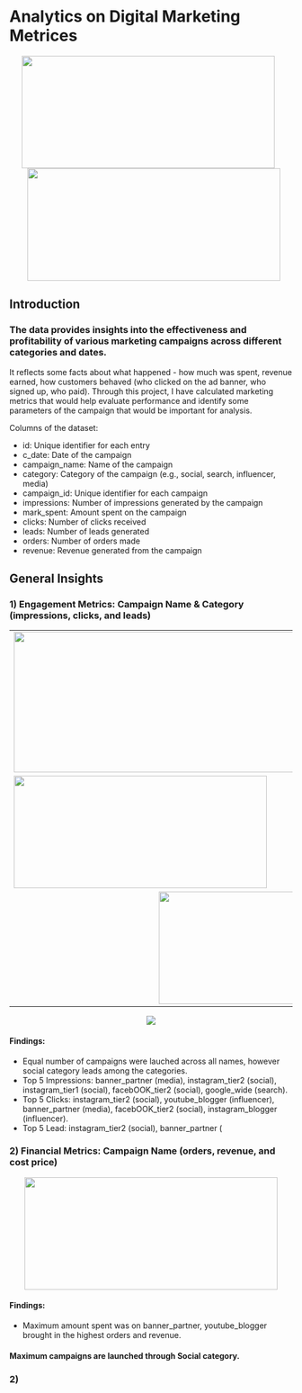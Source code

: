 # **Analytics on Digital Marketing Metrices**

<p align="center">
  <img src="https://github.com/user-attachments/assets/9cd27b33-8fd0-4292-8411-10d270ac2585" width="450" height="200" style="margin-right: 10px;">
  <img src="https://github.com/user-attachments/assets/d35b24ec-aec5-4f14-8c30-60c28a66191b" width="450" height="200" style="margin-left: 10px;">
</p>

## Introduction

### The data provides insights into the effectiveness and profitability of various marketing campaigns across different categories and dates. 
It reflects some facts about what happened - how much was spent, revenue earned, how customers behaved (who clicked on the ad banner, who signed up, who paid).
Through this project, I have calculated marketing metrics that would help evaluate performance and identify some parameters of the campaign that would be important for analysis.

Columns of the dataset:
- id: Unique identifier for each entry
- c_date: Date of the campaign
- campaign_name: Name of the campaign
- category: Category of the campaign (e.g., social, search, influencer, media)
- campaign_id: Unique identifier for each campaign
- impressions: Number of impressions generated by the campaign
- mark_spent: Amount spent on the campaign
- clicks: Number of clicks received
- leads: Number of leads generated
- orders: Number of orders made
- revenue: Revenue generated from the campaign

## **General Insights**

### 1) Engagement Metrics: Campaign Name & Category (impressions, clicks, and leads)

<table>
  <tr>
    <td><img src="https://github.com/user-attachments/assets/8f126885-7ff6-40a7-bc41-99c0edea19e4" width="500" height="250"></td>
    <td><img src="https://github.com/user-attachments/assets/4bff13b8-2ffa-4269-ab42-caf81af15098" width="300" height="150"></td>
  </tr>
  <tr>
    <td><img src="https://github.com/user-attachments/assets/6e34e1cd-8c6f-4cfa-917a-8627aa84b3c9" width="450" height="200"></td>
    <td><img src="https://github.com/user-attachments/assets/e8da8bb7-b19d-42a9-b256-d2b0f5451eaf" width="450" height="200"></td>
  </tr>
  <tr>
    <td colspan="2" align="center"><img src="https://github.com/user-attachments/assets/ae227cd2-5bde-4ec6-bb77-e3f650b2dab0" width="450" height="200"></td>
  </tr>
</table>
  



<p align="center">
  <img src="https://github.com/user-attachments/assets/ebce2135-a1db-4ba8-958d-5603427b6a78"  />
</p>

#### Findings:
- Equal number of campaigns were lauched across all names, however social category leads among the categories.
- Top 5 Impressions: banner_partner (media), instagram_tier2 (social), instagram_tier1 (social), facebOOK_tier2 (social), google_wide (search).
- Top 5 Clicks: instagram_tier2 (social), youtube_blogger (influencer), banner_partner (media), facebOOK_tier2 (social), instagram_blogger (influencer).
- Top 5 Lead: instagram_tier2 (social), banner_partner (

### 2) Financial Metrics: Campaign Name (orders, revenue, and cost price)

<p align="center">
  <img src="https://github.com/user-attachments/assets/84583c1c-4357-4e52-b542-cfaa0ca273a3" width="450" height="200" />
</p>

#### Findings:
- Maximum amount spent was on banner_partner, youtube_blogger brought in the highest orders and revenue.







#### Maximum campaigns are launched through Social category.

### 2) 








